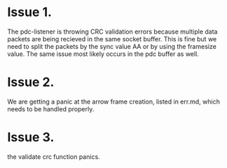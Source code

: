 # Issue 1.
The pdc-listener is throwing CRC validation errors because multiple data packets are being recieved in the same socket buffer. This is fine but
we need to split the packets by the sync value AA or by using the framesize value. The same issue most likely occurs in the pdc buffer as well.

# Issue 2.
We are getting a panic at the arrow frame creation, listed in err.md, which needs to be handled properly.

# Issue 3.

the validate crc function panics.
